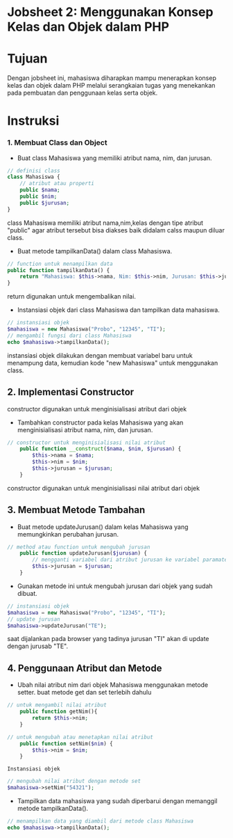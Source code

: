 # Jobsheet 2: Menggunakan Konsep Kelas dan Objek dalam PHP
# Tujuan
Dengan jobsheet ini, mahasiswa diharapkan mampu menerapkan konsep kelas dan objek dalam PHP melalui serangkaian tugas yang menekankan pada pembuatan dan penggunaan kelas serta objek.

# Instruksi
### 1. Membuat Class dan Object
- Buat class Mahasiswa yang memiliki atribut nama, nim, dan jurusan.
```php
// definisi class
class Mahasiswa {
    // atribut atau properti
    public $nama;
    public $nim;
    public $jurusan;
}
```
class Mahasiswa memiliki atribut nama,nim,kelas dengan tipe atribut "public" agar atribut tersebut bisa diakses baik didalam calss maupun diluar class.

- Buat metode tampilkanData() dalam class Mahasiswa.
```php
// function untuk menampilkan data
public function tampilkanData() {
    return "Mahasiswa: $this->nama, Nim: $this->nim, Jurusan: $this->jurusan";
}
```
return digunakan untuk mengembalikan nilai.

- Instansiasi objek dari class Mahasiswa dan tampilkan data mahasiswa.
```php
// instansiasi objek
$mahasiswa = new Mahasiswa("Probo", "12345", "TI");
// mengambil fungsi dari class Mahasiswa
echo $mahasiswa->tampilkanData();
```
instansiasi objek dilakukan dengan membuat variabel baru untuk menampung data, kemudian kode "new Mahasiswa" untuk menggunakan class.

## 2. Implementasi Constructor
constructor digunakan untuk menginisialisasi atribut dari objek
- Tambahkan constructor pada kelas Mahasiswa yang akan menginisialisasi atribut nama, nim, dan jurusan.
```php
// constructor untuk menginisialisasi nilai atribut
    public function __construct($nama, $nim, $jurusan) {
        $this->nama = $nama;
        $this->nim = $nim;
        $this->jurusan = $jurusan;
    }
```
constructor digunakan untuk menginisialisasi nilai atribut dari objek

## 3. Membuat Metode Tambahan
- Buat metode updateJurusan() dalam kelas Mahasiswa yang memungkinkan perubahan jurusan.
```php
// method atau function untuk mengubah jurusan
    public function updateJurusan($jurusan) {
        // mengganti variabel dari atribut jurusan ke variabel paramater
        $this->jurusan = $jurusan;
    }
```

- Gunakan metode ini untuk mengubah jurusan dari objek yang sudah dibuat.
```php
// instansiasi objek
$mahasiswa = new Mahasiswa("Probo", "12345", "TI");
// update jurusan
$mahasiswa->updateJurusan("TE");
```
saat dijalankan pada browser yang tadinya jurusan "TI" akan di update dengan jurusab "TE".

## 4. Penggunaan Atribut dan Metode
- Ubah nilai atribut nim dari objek Mahasiswa menggunakan metode setter.
  buat metode get dan set terlebih dahulu
```php
// untuk mengambil nilai atribut
    public function getNim(){
        return $this->nim;
    }

// untuk mengubah atau menetapkan nilai atribut
    public function setNim($nim) {
        $this->nim = $nim;
    }
```
    Instansiasi objek
```php
// mengubah nilai atribut dengan metode set
$mahasiswa->setNim("54321");
```

- Tampilkan data mahasiswa yang sudah diperbarui dengan memanggil metode tampilkanData().
```php
// menampilkan data yang diambil dari metode class Mahasiswa
echo $mahasiswa->tampilkanData();
```
